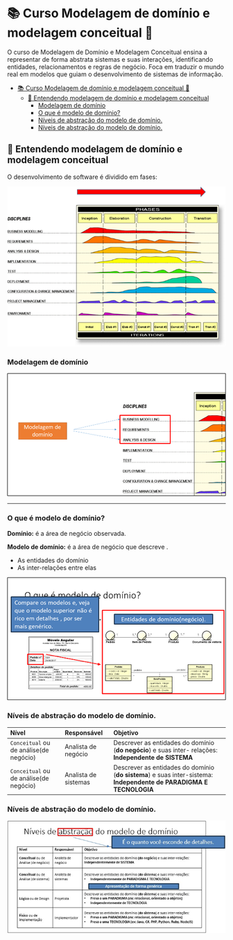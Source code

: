 # 📚 Curso Modelagem de domínio e modelagem conceitual 🧱

O curso de Modelagem de Domínio e Modelagem Conceitual ensina a representar de forma abstrata sistemas e suas interações, identificando entidades, relacionamentos e regras de negócio. Foca em traduzir o mundo real em modelos que guiam o desenvolvimento de sistemas de informação.


- [📚 Curso Modelagem de domínio e modelagem conceitual 🧱](#-curso-modelagem-de-domínio-e-modelagem-conceitual-)
  - [🤔 Entendendo modelagem de  domínio e modelagem  conceitual](#-entendendo-modelagem-de--domínio-e-modelagem--conceitual)
    - [Modelagem de domínio](#modelagem-de-domínio)
    - [O que é modelo de domínio?](#o-que-é-modelo-de-domínio)
    - [Níveis de abstração do modelo de domínio.](#níveis-de-abstração-do-modelo-de-domínio)
    - [Níveis de abstração do modelo de domínio.](#níveis-de-abstração-do-modelo-de-domínio-1)




## 🤔 Entendendo modelagem de  domínio e modelagem  conceitual


O desenvolvimento de software é dividido em fases:


![alt text](img/desv-sof-fases.png)


### Modelagem de domínio

![alt text](img/model-dominio.png)

---

### O que é modelo de domínio?

**Domínio:** é a área de negócio observada.

**Modelo de domínio:** é a área de negócio que descreve .
* As entidades do domínio
* As inter-relações entre elas


![alt text](img/model-comparacao.png)

### Níveis de abstração do modelo de domínio.



|  Nível                               |  Responsável                 | Objetivo                   |
|:-------------------------------------|:-----------------------------|:---------------------------|
|`Conceitual` ou de análise(de negócio)| Analista de negócio          |Descrever as entidades do domínio (**do negócio**) e suas inter- relações: **Independente de SISTEMA**         |
|`Conceitual` ou de análise(de negócio)| Analista de sistemas         |Descrever as entidades do domínio (**do sistema**) e suas inter-sistema: **Independente de PARADIGMA E TECNOLOGIA**|


### Níveis de abstração do modelo de domínio.

![alt](img/niveis-abstracao.jpg)











